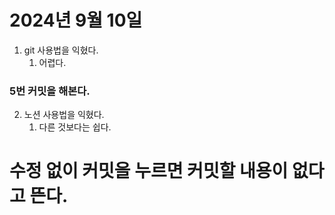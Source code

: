 # 2024년 9월 10일

1. git 사용법을 익혔다.
    1) 어렵다.

### 5번 커밋을 해본다.

2. 노션 사용법을 익혔다.
   1) 다른 것보다는 쉽다.

# 수정 없이 커밋을 누르면 커밋할 내용이 없다고 뜬다.

